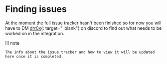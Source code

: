 # Finding issues

At the moment the full issue tracker hasn't been finished so for now you will have to DM [drr0x](https://discord.com/users/638245963240046592){: target="\_blank"} on discord to find out what needs to be worked on in the integration.

!!! note

    The info about the issue tracker and how to view it will be updated here once it is completed.
